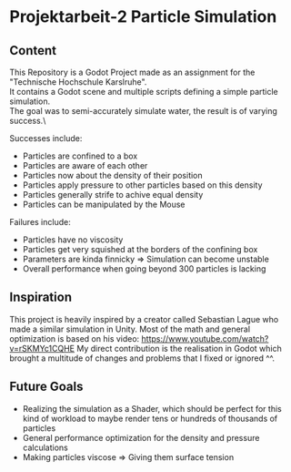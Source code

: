# Projektarbeit-2 Particle Simulation

## Content
This Repository is a Godot Project made as an assignment for the "Technische Hochschule Karslruhe".\
It contains a Godot scene and multiple scripts defining a simple particle simulation.\
The goal was to semi-accurately simulate water, the result is of varying success.\

Successes include:
- Particles are confined to a box
- Particles are aware of each other
- Particles now about the density of their position
- Particles apply pressure to other particles based on this density
- Particles generally strife to achive equal density
- Particles can be manipulated by the Mouse

Failures include:
- Particles have no viscosity
- Particles get very squished at the borders of the confining box
- Parameters are kinda finnicky => Simulation can become unstable
- Overall performance when going beyond 300 particles is lacking

## Inspiration
This project is heavily inspired by a creator called Sebastian Lague who made a similar simulation in Unity.
Most of the math and general optimization is based on his video: https://www.youtube.com/watch?v=rSKMYc1CQHE
My direct contribution is the realisation in Godot which brought a multitude of changes and problems that I fixed or ignored ^^.

## Future Goals
- Realizing the simulation as a Shader, which should be perfect for this kind of workload to maybe render tens or hundreds of thousands of particles
- General performance optimization for the density and pressure calculations
- Making particles viscose => Giving them surface tension 

